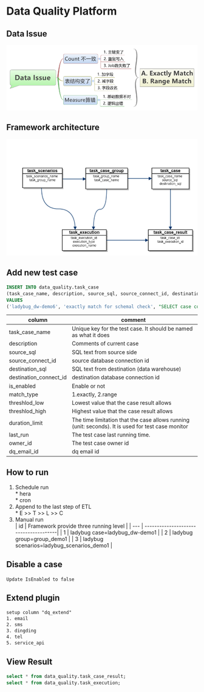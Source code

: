 # Data Quality Platform

## Data Issue
![alt data issue](https://raw.githubusercontent.com/RuhuiCheng/ladybug/master/doc/o_Data_Issue.png)

## Framework architecture
![alt architecture](https://raw.githubusercontent.com/RuhuiCheng/ladybug/master/doc/o_data_quality_platform.png)

## Add new test case
````sql
INSERT INTO data_quality.task_case
(task_case_name, description, source_sql, source_connect_id, destination_sql, destination_connect_id, is_enabled, match_type, threshlod_low, threshlod_high, duration_limit, last_run,owner_id,dq_email_id)
VALUES
('ladybug_dw-demo6', 'exactly match for schemal check', "SELECT case column_name when 'user_id' then 'id' when 'user_name' then 'foo' when 'addr' then 'bar' else column_name end as 'field' FROM information_schema.columns WHERE table_name = 'source_user' AND table_schema = 'ladybug_source'", 2, 'SHOW COLUMNS FROM ladybug_dw.demo1', 1, 1, 1, 0, 0, 10, NULL,1,1);
````
| column | comment |
| ------ | ------- |
| task_case_name | Unique key for the test case. It should be named as what it does|
| description | Comments of current case |
| source_sql | SQL text from source side |
| source_connect_id | source database connection id |
| destination_sql | SQL text from destination (data warehouse) |
| destination_connect_id | destination database connection id  |
| is_enabled | Enable or not |
| match_type | 1.exactly, 2.range |
| threshlod_low | Lowest value that the case result allows |
| threshlod_high | Highest value that the case result allows |
| duration_limit | The time limitation that the case allows running (unit: seconds). It is used for test case monitor |
| last_run | The test case last running time. |
| owner_id | The test case owner id |
| dq_email_id | dq email id |

## How to run
   1. Schedule run   
     * hera   
     * cron   
   2. Append to the last step of ETL   
     * E >> T >> L >> C
   3. Manual run   
       | id | Framework provide three running level |
       | --- | --------------------------------------|
       | 1 | ladybug case=ladybug_dw-demo1 |
       | 2 | ladybug group=group_demo1 |
       | 3 | ladybug scenarios=ladybug_scenarios_demo1 |
## Disable a case   
    Update IsEnabled to false
## Extend plugin    
    setup column "dq_extend"   
    1. email
    2. sms
    3. dingding
    4. tel
    5. service_api

## View Result    
```` sql
select * from data_quality.task_case_result;
select * from data_quality.task_execution;
````
